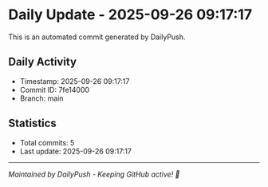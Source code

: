# Daily Update - 2025-09-26 09:17:17

This is an automated commit generated by DailyPush.

## Daily Activity
- Timestamp: 2025-09-26 09:17:17
- Commit ID: 7fe14000
- Branch: main

## Statistics
- Total commits: 5
- Last update: 2025-09-26 09:17:17

---
*Maintained by DailyPush - Keeping GitHub active! 🚀*
